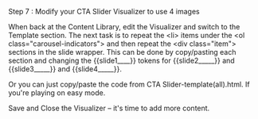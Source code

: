 Step 7 : Modify your CTA Slider Visualizer to use 4 images

When back at the Content Library, edit the Visualizer and switch to the Template section.  The next task is to repeat the &lt;li&gt; items under the &lt;ol class=&quot;carousel-indicators&quot;&gt; and then repeat the &lt;div class=&quot;item&quot;&gt; sections in the slide wrapper.  This can be done by copy/pasting each section and changing the {{slide1\_\_\_\_}} tokens for {{slide2\_\_\_\_\_}} and {{slide3\_\_\_\_\_}} and {{slide4\_\_\_\_\_}}.

Or you can just copy/paste the code from CTA Slider-template(all).html.  If you&#39;re playing on easy mode.

Save and Close the Visualizer – it&#39;s time to add more content.
